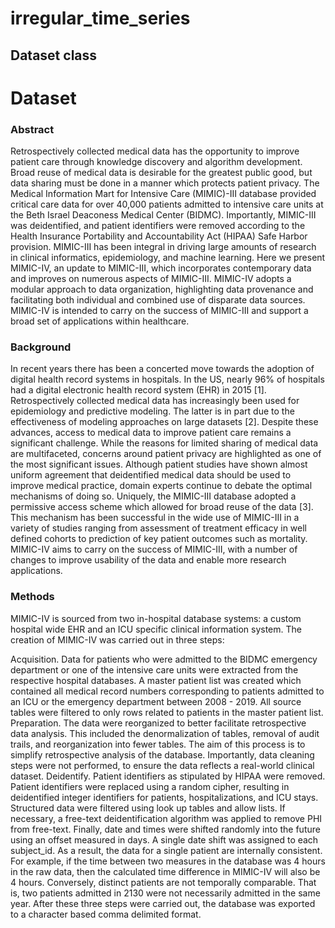 # irregular_time_series

##  Dataset class



##

















# Dataset 

### Abstract
Retrospectively collected medical data has the opportunity to improve patient care through knowledge discovery and algorithm development. Broad reuse of medical data is desirable for the greatest public good, but data sharing must be done in a manner which protects patient privacy. The Medical Information Mart for Intensive Care (MIMIC)-III database provided critical care data for over 40,000 patients admitted to intensive care units at the Beth Israel Deaconess Medical Center (BIDMC). Importantly, MIMIC-III was deidentified, and patient identifiers were removed according to the Health Insurance Portability and Accountability Act (HIPAA) Safe Harbor provision. MIMIC-III has been integral in driving large amounts of research in clinical informatics, epidemiology, and machine learning. Here we present MIMIC-IV, an update to MIMIC-III, which incorporates contemporary data and improves on numerous aspects of MIMIC-III. MIMIC-IV adopts a modular approach to data organization, highlighting data provenance and facilitating both individual and combined use of disparate data sources. MIMIC-IV is intended to carry on the success of MIMIC-III and support a broad set of applications within healthcare.

### Background
In recent years there has been a concerted move towards the adoption of digital health record systems in hospitals. In the US, nearly 96% of hospitals had a digital electronic health record system (EHR) in 2015 [1]. Retrospectively collected medical data has increasingly been used for epidemiology and predictive modeling. The latter is in part due to the effectiveness of modeling approaches on large datasets [2]. Despite these advances, access to medical data to improve patient care remains a significant challenge. While the reasons for limited sharing of medical data are multifaceted, concerns around patient privacy are highlighted as one of the most significant issues. Although patient studies have shown almost uniform agreement that deidentified medical data should be used to improve medical practice, domain experts continue to debate the optimal mechanisms of doing so. Uniquely, the MIMIC-III database adopted a permissive access scheme which allowed for broad reuse of the data [3]. This mechanism has been successful in the wide use of MIMIC-III in a variety of studies ranging from assessment of treatment efficacy in well defined cohorts to prediction of key patient outcomes such as mortality. MIMIC-IV aims to carry on the success of MIMIC-III, with a number of changes to improve usability of the data and enable more research applications.

### Methods
MIMIC-IV is sourced from two in-hospital database systems: a custom hospital wide EHR and an ICU specific clinical information system. The creation of MIMIC-IV was carried out in three steps:

Acquisition. Data for patients who were admitted to the BIDMC emergency department or one of the intensive care units were extracted from the respective hospital databases. A master patient list was created which contained all medical record numbers corresponding to patients admitted to an ICU or the emergency department between 2008 - 2019. All source tables were filtered to only rows related to patients in the master patient list.
Preparation. The data were reorganized to better facilitate retrospective data analysis. This included the denormalization of tables, removal of audit trails, and reorganization into fewer tables. The aim of this process is to simplify retrospective analysis of the database. Importantly, data cleaning steps were not performed, to ensure the data reflects a real-world clinical dataset.
Deidentify. Patient identifiers as stipulated by HIPAA were removed. Patient identifiers were replaced using a random cipher, resulting in deidentified integer identifiers for patients, hospitalizations, and ICU stays. Structured data were filtered using look up tables and allow lists. If necessary, a free-text deidentification algorithm was applied to remove PHI from free-text. Finally, date and times were shifted randomly into the future using an offset measured in days. A single date shift was assigned to each subject_id. As a result, the data for a single patient are internally consistent. For example, if the time between two measures in the database was 4 hours in the raw data, then the calculated time difference in MIMIC-IV will also be 4 hours. Conversely, distinct patients are not temporally comparable. That is, two patients admitted in 2130 were not necessarily admitted in the same year.
After these three steps were carried out, the database was exported to a character based comma delimited format.